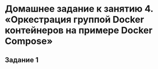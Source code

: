 # Домашнее задание к занятию 4. «Оркестрация группой Docker контейнеров на примере Docker Compose» 

<!--«Введение. Экосистема. Архитектура. Жизненный цикл Docker-контейнера» где это? -->

## Задание 1


